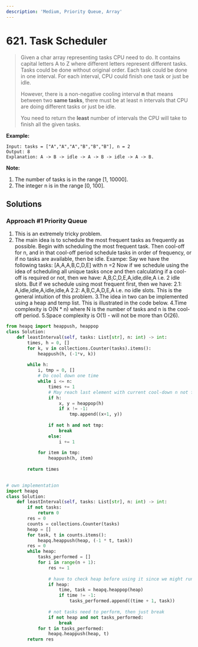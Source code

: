 ```yaml
---
description: 'Medium, Priority Queue, Array'
---
```


# 621. Task Scheduler

> Given a char array representing tasks CPU need to do. It contains capital letters A to Z where different letters represent different tasks. Tasks could be done without original order. Each task could be done in one interval. For each interval, CPU could finish one task or just be idle.
>
> However, there is a non-negative cooling interval **n** that means between two **same tasks**, there must be at least n intervals that CPU are doing different tasks or just be idle.
>
> You need to return the **least** number of intervals the CPU will take to finish all the given tasks.

**Example:**

```text
Input: tasks = ["A","A","A","B","B","B"], n = 2
Output: 8
Explanation: A -> B -> idle -> A -> B -> idle -> A -> B.
```

**Note:**

1. The number of tasks is in the range \[1, 10000\].
2. The integer n is in the range \[0, 100\].

## Solutions

### Approach \#1 Priority Queue

1. This is an extremely tricky problem.
2. The main idea is to schedule the most frequent tasks as frequently as possible. Begin with scheduling the most frequent task. Then cool-off for n, and in that cool-off period schedule tasks in order of frequency, or if no tasks are available, then be idle. Exampe: Say we have the following tasks: \[A,A,A,B,C,D,E\] with n =2 Now if we schedule using the idea of scheduling all unique tasks once and then calculating if a cool-off is required or not, then we have: A,B,C,D,E,A,idle,dile,A i.e. 2 idle slots. But if we schedule using most frequent first, then we have: 2.1: A,idle,idle,A,idle,idle,A 2.2: A,B,C,A,D,E,A i.e. no idle slots. This is the general intuition of this problem. 3.The idea in two can be implemented using a heap and temp list. This is illustrated in the code below. 4.Time complexity is O\(N \* n\) where N is the number of tasks and n is the cool-off period. 5.Space complexity is O\(1\) - will not be more than O\(26\).

```python
from heapq import heappush, heappop
class Solution:
    def leastInterval(self, tasks: List[str], n: int) -> int:
        times, h = 0, []
        for k, v in collections.Counter(tasks).items():
            heappush(h, (-1*v, k))
        
        while h:
            i, tmp = 0, []
            # Do cool down one time
            while i <= n:
                times += 1
                # May reach last element with current cool-down n not finished
                if h:
                    x, y = heappop(h)
                    if x != -1:
                        tmp.append((x+1, y))
                
                if not h and not tmp:
                    break
                else:
                    i += 1
                    
            for item in tmp:
                heappush(h, item)
                
        return times
                
```

```python
# own implementation
import heapq
class Solution:
    def leastInterval(self, tasks: List[str], n: int) -> int:
        if not tasks:
            return 0
        res = 0
        counts = collections.Counter(tasks)
        heap = []
        for task, t in counts.items():
            heapq.heappush(heap, (-1 * t, task))
        res = 0
        while heap:
            tasks_performed = []
            for i in range(n + 1):
                res += 1
                
                # have to check heap before using it since we might run out of tasks and goes into idle
                if heap:
                    time, task = heapq.heappop(heap)
                    if time != -1:
                        tasks_performed.append((time + 1, task))
                
                # not tasks need to perform, then just break
                if not heap and not tasks_performed:
                    break
            for t in tasks_performed:
                heapq.heappush(heap, t)
        return res
                
```

